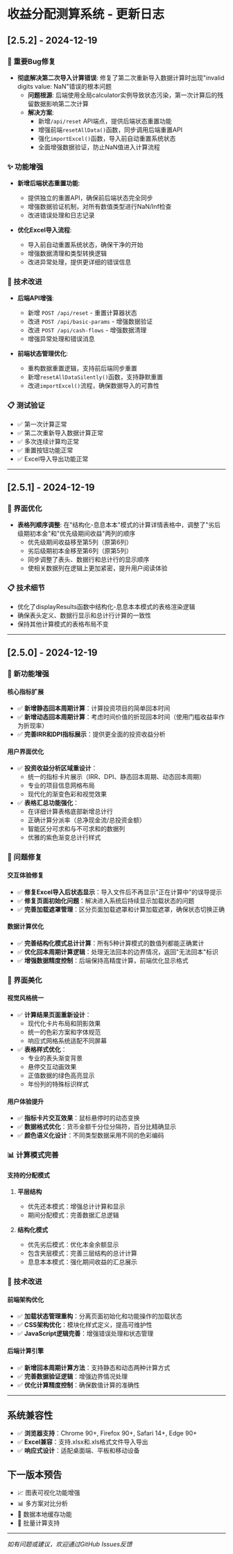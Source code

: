 # 收益分配测算系统 - 更新日志

## [2.5.2] - 2024-12-19

### 🐛 重要Bug修复
- **彻底解决第二次导入计算错误**: 修复了第二次重新导入数据计算时出现"invalid digits value: NaN"错误的根本问题
  - **问题根源**: 后端使用全局calculator实例导致状态污染，第一次计算后的残留数据影响第二次计算
  - **解决方案**: 
    - 新增`/api/reset` API端点，提供后端状态重置功能
    - 增强前端`resetAllData()`函数，同步调用后端重置API
    - 强化`importExcel()`函数，导入前自动重置系统状态
    - 全面增强数据验证，防止NaN值进入计算流程

### ✨ 功能增强
- **新增后端状态重置功能**: 
  - 提供独立的重置API，确保前后端状态完全同步
  - 增强数据验证机制，对所有数值类型进行NaN/Inf检查
  - 改进错误处理和日志记录

- **优化Excel导入流程**:
  - 导入前自动重置系统状态，确保干净的开始
  - 增强数据清理和类型转换逻辑
  - 改进异常处理，提供更详细的错误信息

### 🔧 技术改进
- **后端API增强**:
  - 新增 `POST /api/reset` - 重置计算器状态
  - 改进 `POST /api/basic-params` - 增强数据验证
  - 改进 `POST /api/cash-flows` - 增强数据清理
  - 增强异常处理和错误消息

- **前端状态管理优化**:
  - 重构数据重置逻辑，支持前后端同步重置
  - 新增`resetAllDataSilently()`函数，支持静默重置
  - 改进`importExcel()`流程，确保数据导入的可靠性

### 📋 测试验证
- ✅ 第一次计算正常
- ✅ 第二次重新导入数据计算正常
- ✅ 多次连续计算均正常
- ✅ 重置按钮功能正常
- ✅ Excel导入导出功能正常

---

## [2.5.1] - 2024-12-19

### 🎨 界面优化
- **表格列顺序调整**: 在"结构化-息息本本"模式的计算详情表格中，调整了"劣后级期初本金"和"优先级期间收益"两列的顺序
  - 优先级期间收益移至第5列（原第6列）
  - 劣后级期初本金移至第6列（原第5列）
  - 同步调整了表头、数据行和总计行的显示顺序
  - 使相关数据列在逻辑上更加紧密，提升用户阅读体验

### 📋 技术细节
- 优化了displayResults函数中结构化-息息本本模式的表格渲染逻辑
- 确保表头定义、数据行显示和总计行计算的一致性
- 保持其他计算模式的表格布局不变

---

## [2.5.0] - 2024-12-19

### 🚀 新功能增强
#### 核心指标扩展
- ✅ **新增静态回本周期计算**：计算投资项目的简单回本时间
- ✅ **新增动态回本周期计算**：考虑时间价值的折现回本时间（使用门槛收益率作为折现率）
- ✅ **完善IRR和DPI指标展示**：提供更全面的投资收益分析

#### 用户界面优化
- ✅ **投资收益分析区域重设计**：
  - 统一的指标卡片展示（IRR、DPI、静态回本周期、动态回本周期）
  - 专业的项目信息网格布局
  - 现代化的渐变色彩和视觉效果
- ✅ **表格汇总功能强化**：
  - 在详细计算表格底部新增总计行
  - 正确计算分派率（总净现金流/总投资金额）
  - 智能区分可求和与不可求和的数据列
  - 优雅的紫色渐变总计行样式

### 🐛 问题修复
#### 交互体验修复
- ✅ **修复Excel导入后状态显示**：导入文件后不再显示"正在计算中"的误导提示
- ✅ **修复页面初始化问题**：解决进入系统后持续显示加载状态的问题
- ✅ **完善加载遮罩管理**：区分页面加载遮罩和计算加载遮罩，确保状态切换正确

#### 数据计算优化
- ✅ **完善结构化模式总计计算**：所有5种计算模式的数值列都能正确累计
- ✅ **优化回本周期计算逻辑**：处理无法回本的边界情况，返回"无法回本"标识
- ✅ **增强数据精度控制**：后端保持高精度计算，前端优化显示格式

### 🎨 界面美化
#### 视觉风格统一
- ✅ **计算结果页面重新设计**：
  - 现代化卡片布局和阴影效果
  - 统一的色彩方案和字体规范
  - 响应式网格系统适配不同屏幕
- ✅ **表格样式优化**：
  - 专业的表头渐变背景
  - 悬停交互动画效果
  - 正值数据的绿色高亮显示
  - 年份列的特殊标识样式

#### 用户体验提升
- ✅ **指标卡片交互效果**：鼠标悬停时的动态变换
- ✅ **数据格式优化**：货币金额千分位分隔符，百分比精确显示
- ✅ **颜色语义化设计**：不同类型数据采用不同的色彩编码

### 📊 计算模式完善
#### 支持的分配模式
1. **平层结构**
   - 优先还本模式：增强总计计算和显示
   - 期间分配模式：完善数据汇总逻辑

2. **结构化模式**
   - 优先劣后模式：优化本金余额显示
   - 包含夹层模式：完善三层结构的总计计算
   - 息息本本模式：强化期间收益的汇总展示

### 🔧 技术改进
#### 前端架构优化
- ✅ **加载状态管理重构**：分离页面初始化和功能操作的加载状态
- ✅ **CSS架构优化**：模块化样式定义，提高可维护性
- ✅ **JavaScript逻辑完善**：增强错误处理和状态管理

#### 后端计算引擎
- ✅ **新增回本周期计算方法**：支持静态和动态两种计算方式
- ✅ **完善数据验证逻辑**：增强边界情况处理
- ✅ **优化计算精度控制**：确保数值计算的准确性

---

## 系统兼容性
- ✅ **浏览器支持**：Chrome 90+, Firefox 90+, Safari 14+, Edge 90+
- ✅ **Excel兼容**：支持.xlsx和.xls格式文件导入导出
- ✅ **响应式设计**：适配桌面端、平板和移动设备

## 下一版本预告
- 📈 图表可视化功能增强
- 📊 多方案对比分析
- 💾 数据本地缓存功能
- 🔄 批量计算支持

---

*如有问题或建议，欢迎通过GitHub Issues反馈* 
